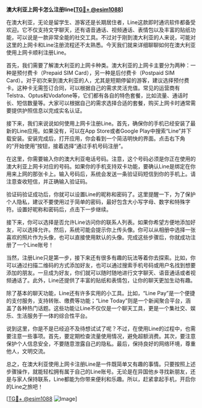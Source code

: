 **澳大利亚上网卡怎么注册line[[TG💪+ @esim1088](https://t.me/s/esim1088)]**

在澳大利亚，无论是留学生、游客还是长期居住者，Line这款即时通讯软件都备受欢迎。它不仅支持文字聊天，还有语音通话、视频通话、表情包以及丰富的贴纸功能，可以说是一款非常全能的社交工具。不过对于刚到澳大利亚的人来说，可能对这里的上网卡和Line注册流程还不太熟悉。今天我们就来详细聊聊如何在澳大利亚使用上网卡顺利注册Line。

首先，我们需要了解澳大利亚的上网卡种类。澳大利亚的上网卡主要分为两种：一种是预付费卡（Prepaid SIM Card），另一种是后付费卡（Postpaid SIM Card）。对于初次来到澳大利亚的人，尤其是短期停留的游客，建议选择预付费卡。这种卡无需签订合同，可以根据自己的需求灵活充值。常见的运营商有Telstra、Optus和Vodafone等，它们都有各自的特色套餐，比如流量、通话时长、短信数量等。大家可以根据自己的需求选择合适的套餐，购买上网卡时通常需要提供护照信息以完成实名认证。

接下来，我们来说说如何使用上网卡注册Line。首先，确保你的手机已经安装了最新的Line应用。如果没有，可以在App Store或者Google Play中搜索“Line”并下载安装。安装完成后，打开应用，你会看到一个简洁明快的界面。点击右下角的“开始使用”按钮，接着选择“通过手机号码注册”。

在这里，你需要输入你的澳大利亚电话号码。注意，这个号码必须是你正在使用的澳大利亚上网卡对应的号码。如果你的手机支持双卡功能，要确认Line是绑定在你用来上网的那张卡上。输入号码后，系统会发送一条验证码短信到你的手机上。请注意查收短信，并正确输入验证码。

验证码验证成功后，你就可以设置Line的昵称和密码了。这里提醒一下，为了保护个人隐私，建议不要使用过于简单的密码，最好包含大小写字母、数字和特殊字符。设置好昵称和密码后，点击下一步继续。

接下来，你可以选择是否允许Line访问你的联系人列表。如果你希望方便地添加好友，可以选择允许。然后，系统可能会提示你上传头像。你可以从相册中选择一张喜欢的照片作为头像，也可以直接使用默认的头像。完成这些步骤后，你就成功注册了一个Line账号！

当然，注册Line只是第一步，接下来还有很多有趣的玩法等着你去探索。比如，你可以通过扫描二维码的方式添加好友，也可以通过搜索手机号码或用户名找到想要添加的朋友。一旦成为好友，你们就可以随时随地进行文字聊天、语音通话或者视频通话了。此外，Line还提供了丰富的贴纸和表情包，让你的聊天更加生动有趣。

除了基本的聊天功能，Line还有许多实用的小工具。比如，“Line Pay”是一个便捷的支付服务，支持转账、缴费等功能；“Line Today”则是一个新闻聚合平台，涵盖了各种热门话题。这些功能让Line不仅仅是一个聊天工具，更是一个集社交、娱乐、生活服务于一体的综合性平台。

说到这里，你是不是已经迫不及待想试试了呢？不过，在使用Line的过程中，也需要注意一些事项。首先，要定期检查流量使用情况，避免超额消费。其次，要注意保护个人信息安全，不要随意泄露自己的隐私。最后，保持良好的网络环境，尊重他人，文明交流。

总之，在澳大利亚使用上网卡注册Line是一件既简单又有趣的事情。只要按照上述步骤操作，就能轻松拥有属于自己的Line账号。无论是在异国他乡寻找新朋友，还是与家人保持联系，Line都能为你带来便利和乐趣。所以，赶紧拿起手机，开启你的Line之旅吧！

[[TG💪+ @esim1088](https://t.me/s/esim1088) ![Image](https://i.postimg.cc/4NQfJmqS/Snipaste-2025-05-13-00-14-12.png)]